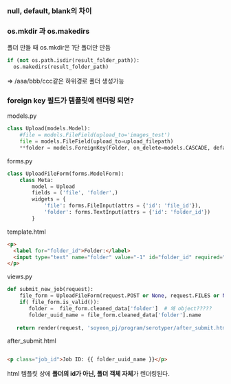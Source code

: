 
### null, default, blank의 차이


### os.mkdir 과 os.makedirs 
폴더 만들 때 os.mkdir은 1단 폴더만 만듬

```python
if (not os.path.isdir(result_folder_path)):
  os.makedirs(result_folder_path)
```
  
=>  /aaa/bbb/ccc같은 하위경로 폴더 생성가능


### foreign key 필드가 템플릿에 렌더링 되면?

models.py 

```python
class Upload(models.Model):
    #file = models.FileField(upload_to='images_test')
    file = models.FileField(upload_to=upload_filepath)
    **folder = models.ForeignKey(Folder, on_delete=models.CASCADE, default=-1, db_column="folder")** # 폴더 테이블의 id를 PK로 한 폴더 객체를 참조 해 온다. 
```

forms.py
```python
class UploadFileForm(forms.ModelForm):
    class Meta:
        model = Upload
        fields = ('file', 'folder',)
        widgets = {
            'file': forms.FileInput(attrs = {'id': 'file_id'}),
            'folder': forms.TextInput(attrs = {'id': 'folder_id'})
        }
```

template.html
```html
<p>
  <label for="folder_id">Folder:</label> 
  <input type="text" name="folder" value="-1" id="folder_id" required="">
</p>
```

views.py

```python
def submit_new_job(request):
    file_form = UploadFileForm(request.POST or None, request.FILES or None)
    if( file_form.is_valid()):
       folder =  file_form.cleaned_data['folder']  # 왜 object????? 
       folder_uuid_name = file_form.cleaned_data['folder'].name  
   
   return render(request, 'soyeon_pj/program/serotyper/after_submit.html', context)

```


after_submit.html
```html

<p class="job_id">Job ID: {{ folder_uuid_name }}</p>

```


html 템플릿 상에 **폴더의 id가 아닌, 폴더 객체 자체**가 렌더링된다. 
